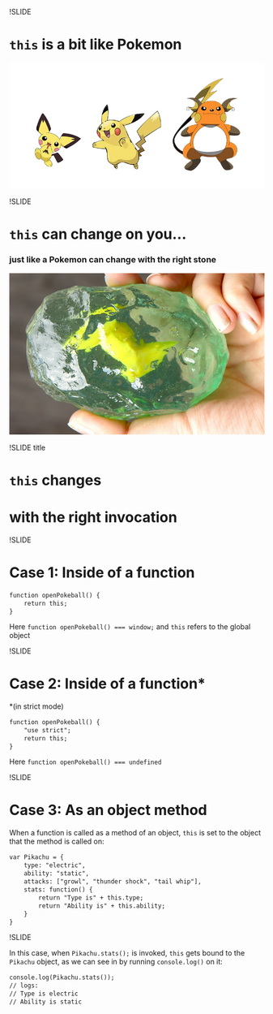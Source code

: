 !SLIDE

# `this` is a bit like Pokemon

![Gotta catch 'em all?](/images/transformation.jpg)

!SLIDE

# `this` can change on you…
### just like a Pokemon can change with the right stone
![Thunderstone, go!](/images/thunderstone.jpg)

!SLIDE title

# `this` changes 
# with the right invocation

!SLIDE 

# Case 1: Inside of a function

```
function openPokeball() {
	return this;
}

```

Here `function openPokeball() === window;`
and `this` refers to the global object

!SLIDE

# Case 2: Inside of a function* 
*(in strict mode)

```
function openPokeball() {
	"use strict";
	return this;
}
```

Here `function openPokeball() === undefined`

!SLIDE

# Case 3: As an object method

When a function is called as a method of an object, `this` is set to the object that the method is called on:

```
var Pikachu = {
	type: "electric",
	ability: "static",
	attacks: ["growl", "thunder shock", "tail whip"],
	stats: function() {
		return "Type is" + this.type;
		return "Ability is" + this.ability;
	}
}

```

!SLIDE

In this case, when `Pikachu.stats();` is invoked, `this` gets bound to the `Pikachu` object, as we can see in by running `console.log()` on it:

```
console.log(Pikachu.stats()); 
// logs:
// Type is electric
// Ability is static
```
